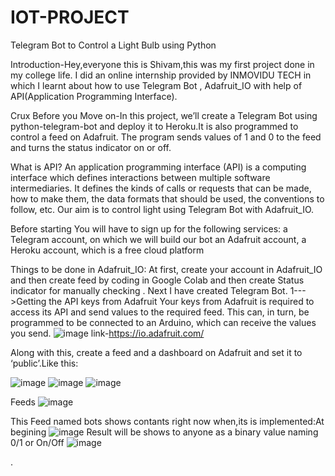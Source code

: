# IOT-PROJECT
Telegram Bot to Control a Light Bulb using Python

Introduction-Hey,everyone this is Shivam,this was my first project done in my college life.
I did an online internship provided by INMOVIDU TECH in which I learnt about how to use Telegram Bot , Adafruit_IO with help of API(Application Programming Interface).


Crux Before you Move on-In this project, we’ll create a Telegram Bot using python-telegram-bot and deploy it to Heroku.It is also programmed to control a feed on Adafruit. The program sends values of 1 and 0 to the feed and turns the status indicator on or off.

What is API?
An application programming interface (API) is a computing interface which defines interactions between multiple software intermediaries. It defines the kinds of calls or requests that can be made, how to make them, the data formats that should be used, the conventions to follow, etc.
Our aim is to control light using Telegram Bot with Adafruit_IO.

Before starting
You will have to sign up for the following services:
a Telegram account, on which we will build our bot
an Adafruit account,
a Heroku account, which is a free cloud platform

Things to be done in Adafruit_IO:
At first, create your account in Adafruit_IO and then create feed by coding in Google Colab and then create Status indicator for manually checking . Next I have created Telegram Bot.
1--->Getting the API keys from Adafruit
Your keys from Adafruit is required to access its API and send values to the required feed. This can, in turn, be programmed to be connected to an Arduino, which can receive the values you send.
![image](https://user-images.githubusercontent.com/69396799/132363879-b39a86dd-f4a6-4f62-8c3b-a2f21fed6ffa.png)
link-https://io.adafruit.com/

Along with this, create a feed and a dashboard on Adafruit and set it to ‘public’.Like this:


![image](https://user-images.githubusercontent.com/69396799/132364490-bc525480-ed92-4c64-aa61-263c7b1867f4.png)
![image](https://user-images.githubusercontent.com/69396799/132364554-fe1b8c55-162e-4e97-a26d-586c3cb9db84.png)
![image](https://user-images.githubusercontent.com/69396799/132364655-1743e5f2-fa8b-459f-abfe-e90adc4debe5.png)

Feeds
![image](https://user-images.githubusercontent.com/69396799/132364827-fba32a06-ef90-439b-9dec-290180eac4fc.png)

This Feed named bots shows contants right now when,its is implemented:At begining
![image](https://user-images.githubusercontent.com/69396799/132365092-ed816660-2fde-45b8-b708-bf4fa1487507.png)
Result will be shows to anyone as a binary value naming 0/1 or On/Off
![image](https://user-images.githubusercontent.com/69396799/132365326-c3258d3f-fc0f-446b-aab5-66e93c811ed5.png)

.

















